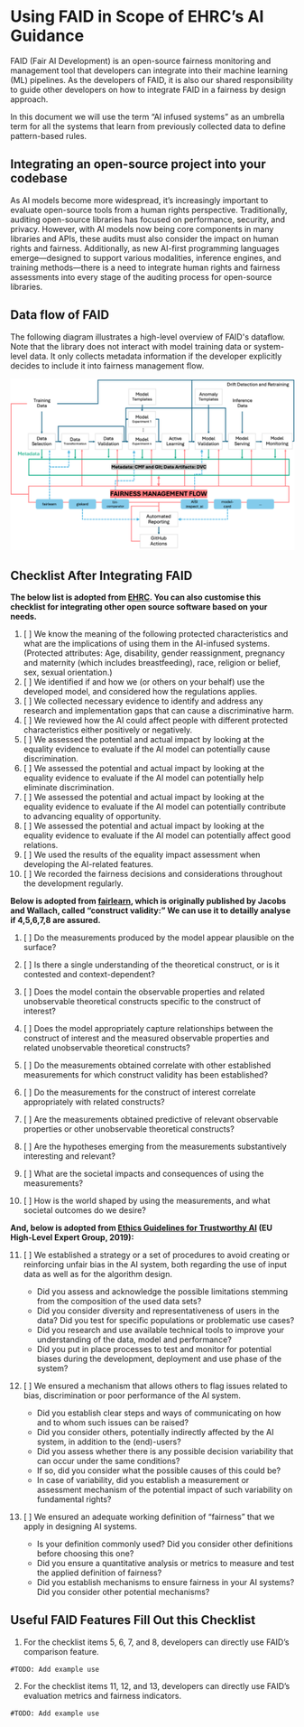 # Using FAID in Scope of EHRC’s AI Guidance

FAID (Fair AI Development) is an open-source fairness monitoring and management tool that developers can integrate into their machine learning (ML) pipelines. As the developers of FAID, it is also our shared responsibility to guide other developers on how to integrate FAID in a fairness by design approach.

In this document we will use the term “AI infused systems” as an umbrella term for all the systems that learn from previously collected data to define pattern-based rules.

## Integrating an open-source project into your codebase

As AI models become more widespread, it’s increasingly important to evaluate open-source tools from a human rights perspective. Traditionally, auditing open-source libraries has focused on performance, security, and privacy. However, with AI models now being core components in many libraries and APIs, these audits must also consider the impact on human rights and fairness. Additionally, as new AI-first programming languages emerge—designed to support various modalities, inference engines, and training methods—there is a need to integrate human rights and fairness assessments into every stage of the auditing process for open-source libraries.

## Data flow of FAID

The following diagram illustrates a high-level overview of FAID's dataflow. Note that the library does not interact with model training data or system-level data. It only collects metadata information if the developer explicitly decides to include it into fairness management flow.

![Overview of metadata flow](./media/faid-flow-overview-wlibs.png)

## Checklist After Integrating FAID

**The below list is adopted from [EHRC](https://www.equalityhumanrights.com/guidance/artificial-intelligence-checklist-public-bodies-england). You can also customise this checklist for integrating other open source software based on your needs.**

1. [ ] We know the meaning of the following protected characteristics and what are the implications of using them in the AI-infused systems. (Protected attributes: Age, disability, gender reassignment, pregnancy and maternity (which includes breastfeeding), race, religion or belief, sex, sexual orientation.)
2. [ ] We identified if and how we (or others on your behalf) use the developed model, and considered how the regulations applies.
3. [ ] We collected necessary evidence to identify and address any research and implementation gaps that can cause a discriminative harm.
4. [ ] We reviewed how the AI could affect people with different protected characteristics either positively or negatively.
5. [ ] We assessed the potential and actual impact by looking at the equality evidence to evaluate if the AI model can potentially cause discrimination.
6. [ ] We assessed the potential and actual impact by looking at the equality evidence to evaluate if the AI model can potentially help eliminate discrimination.
7. [ ] We assessed the potential and actual impact by looking at the equality evidence to evaluate if the AI model can potentially contribute to advancing equality of opportunity.
8. [ ] We assessed the potential and actual impact by looking at the equality evidence to evaluate if the AI model can potentially affect good relations.
9. [ ] We used the results of the equality impact assessment when developing the AI-related features.
10. [ ] We recorded the fairness decisions and considerations throughout the development regularly.

**Below is adopted from [fairlearn](https://fairlearn.org/), which is originally published by Jacobs and Wallach, called “construct validity:” We can use it to detailly analyse if 4,5,6,7,8 are assured.**

1. [ ] Do the measurements produced by the model appear plausible on the surface?

2. [ ] Is there a single understanding of the theoretical construct, or is it contested and context-dependent?

3. [ ] Does the model contain the observable properties and related unobservable theoretical constructs specific to the construct of interest?

4. [ ] Does the model appropriately capture relationships between the construct of interest and the measured observable properties and related unobservable theoretical constructs?

5. [ ] Do the measurements obtained correlate with other established measurements for which construct validity has been established?

6. [ ] Do the measurements for the construct of interest correlate appropriately with related constructs?

7. [ ] Are the measurements obtained predictive of relevant observable properties or other unobservable theoretical constructs?

8. [ ] Are the hypotheses emerging from the measurements substantively interesting and relevant?

9. [ ] What are the societal impacts and consequences of using the measurements?

10. [ ] How is the world shaped by using the measurements, and what societal outcomes do we desire?

**And, below is adopted from [Ethics Guidelines for Trustworthy AI](https://digital-strategy.ec.europa.eu/en/library/ethics-guidelines-trustworthy-ai) (EU High-Level Expert Group, 2019):**

11. [ ] We established a strategy or a set of procedures to avoid creating or reinforcing unfair bias in the AI system, both regarding the use of input data as well as for the algorithm design.
    - Did you assess and acknowledge the possible limitations stemming from the composition of the used data sets?
    - Did you consider diversity and representativeness of users in the data? Did you test for specific populations or problematic use cases?
    - Did you research and use available technical tools to improve your understanding of the data, model and performance?
    - Did you put in place processes to test and monitor for potential biases during the development, deployment and use phase of the system?

12. [ ] We ensured a mechanism that allows others to flag issues related to bias, discrimination or poor performance of the AI system.
    - Did you establish clear steps and ways of communicating on how and to whom such issues can be raised?
    - Did you consider others, potentially indirectly affected by the AI system, in addition to the (end)-users?
    - Did you assess whether there is any possible decision variability that can occur under the same conditions?
    - If so, did you consider what the possible causes of this could be?
    - In case of variability, did you establish a measurement or assessment mechanism of the potential impact of such variability on fundamental rights?

13. [ ] We ensured an adequate working definition of “fairness” that we apply in designing AI systems.
    - Is your definition commonly used? Did you consider other definitions before choosing this one?
    - Did you ensure a quantitative analysis or metrics to measure and test the applied definition of fairness?
    - Did you establish mechanisms to ensure fairness in your AI systems? Did you consider other potential mechanisms?


## Useful FAID Features Fill Out this Checklist

1. For the checklist items 5, 6, 7, and 8, developers can directly use FAID’s comparison feature.

```
#TODO: Add example use
```
 
2. For the checklist items 11, 12, and 13, developers can directly use FAID’s evaluation metrics and fairness indicators.

```
#TODO: Add example use
```

